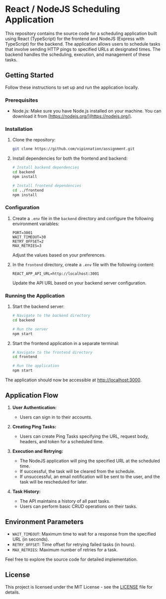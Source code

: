 # React / NodeJS Scheduling Application

This repository contains the source code for a scheduling application built using React (TypeScript) for the frontend and NodeJS (Express with TypeScript) for the backend. The application allows users to schedule tasks that involve sending HTTP pings to specified URLs at designated times. The backend handles the scheduling, execution, and management of these tasks.

## Getting Started

Follow these instructions to set up and run the application locally.

### Prerequisites

- Node.js: Make sure you have Node.js installed on your machine. You can download it from [https://nodejs.org/](https://nodejs.org/).

### Installation

1. Clone the repository:

   ```bash
   git clone https://github.com/vipinnation/assignment.git
   ```

2. Install dependencies for both the frontend and backend:

   ```bash
   # Install backend dependencies
   cd backend
   npm install

   # Install frontend dependencies
   cd ../frontend
   npm install
   ```

### Configuration

1. Create a `.env` file in the `backend` directory and configure the following environment variables:

   ```env
   PORT=3001
   WAIT_TIMEOUT=30
   RETRY_OFFSET=2
   MAX_RETRIES=3
   ```

   Adjust the values based on your preferences.

2. In the `frontend` directory, create a `.env` file with the following content:

   ```env
   REACT_APP_API_URL=http://localhost:3001
   ```

   Update the API URL based on your backend server configuration.

### Running the Application

1. Start the backend server:

   ```bash
   # Navigate to the backend directory
   cd backend

   # Run the server
   npm start
   ```

2. Start the frontend application in a separate terminal:

   ```bash
   # Navigate to the frontend directory
   cd frontend

   # Run the application
   npm start
   ```

The application should now be accessible at [http://localhost:3000](http://localhost:3000).

## Application Flow

1. **User Authentication:**

   - Users can sign in to their accounts.

2. **Creating Ping Tasks:**

   - Users can create Ping Tasks specifying the URL, request body, headers, and token for a scheduled time.

3. **Execution and Retrying:**

   - The NodeJS application will ping the specified URL at the scheduled time.
   - If successful, the task will be cleared from the schedule.
   - If unsuccessful, an email notification will be sent to the user, and the task will be rescheduled for later.

4. **Task History:**
   - The API maintains a history of all past tasks.
   - Users can perform basic CRUD operations on their tasks.

## Environment Parameters

- `WAIT_TIMEOUT`: Maximum time to wait for a response from the specified URL (in seconds).
- `RETRY_OFFSET`: Time offset for retrying failed tasks (in hours).
- `MAX_RETRIES`: Maximum number of retries for a task.

Feel free to explore the source code for detailed implementation.

## License

This project is licensed under the MIT License - see the [LICENSE](LICENSE) file for details.
